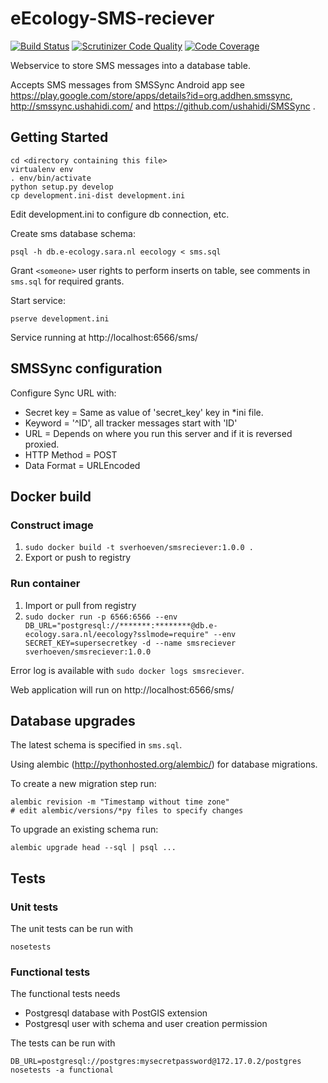 eEcology-SMS-reciever
=====================

[![Build Status](https://travis-ci.org/NLeSC/eEcology-SMS-reciever.svg?branch=master)](https://travis-ci.org/NLeSC/eEcology-SMS-reciever)
[![Scrutinizer Code Quality](https://scrutinizer-ci.com/g/NLeSC/eEcology-SMS-reciever/badges/quality-score.png?b=master)](https://scrutinizer-ci.com/g/NLeSC/eEcology-SMS-reciever/?branch=master)
[![Code Coverage](https://scrutinizer-ci.com/g/NLeSC/eEcology-SMS-reciever/badges/coverage.png?b=master)](https://scrutinizer-ci.com/g/NLeSC/eEcology-SMS-reciever/?branch=master)

Webservice to store SMS messages into a database table.

Accepts SMS messages from SMSSync Android app see https://play.google.com/store/apps/details?id=org.addhen.smssync, http://smssync.ushahidi.com/ and https://github.com/ushahidi/SMSSync .

Getting Started
---------------

    cd <directory containing this file>
    virtualenv env
    . env/bin/activate
    python setup.py develop
    cp development.ini-dist development.ini

Edit development.ini to configure db connection, etc.

Create sms database schema:

    psql -h db.e-ecology.sara.nl eecology < sms.sql

Grant `<someone>` user rights to perform inserts on table, see comments in `sms.sql` for required grants.

Start service:

    pserve development.ini

Service running at http://localhost:6566/sms/

SMSSync configuration
---------------------

Configure Sync URL with:

* Secret key = Same as value of 'secret_key' key in *ini file.
* Keyword = '^ID', all tracker messages start with 'ID'
* URL = Depends on where you run this server and if it is reversed proxied.
* HTTP Method = POST
* Data Format = URLEncoded

Docker build
------------

### Construct image

1. `sudo docker build -t sverhoeven/smsreciever:1.0.0 .`
2. Export or push to registry

### Run container

1. Import or pull from registry
2. `sudo docker run -p 6566:6566 --env DB_URL="postgresql://*******:********@db.e-ecology.sara.nl/eecology?sslmode=require" --env SECRET_KEY=supersecretkey -d --name smsreciever sverhoeven/smsreciever:1.0.0`

Error log is available with `sudo docker logs smsreciever`.

Web application will run on http://localhost:6566/sms/

Database upgrades
-----------------

The latest schema is specified in `sms.sql`.

Using alembic (http://pythonhosted.org/alembic/) for database migrations.

To create a new migration step run:

    alembic revision -m "Timestamp without time zone"
    # edit alembic/versions/*py files to specify changes

To upgrade an existing schema run:

    alembic upgrade head --sql | psql ...


Tests
-----

### Unit tests

The unit tests can be run with
```
nosetests
```

### Functional tests

The functional tests needs

* Postgresql database with PostGIS extension
* Postgresql user with schema and user creation permission

The tests can be run with

```
DB_URL=postgresql://postgres:mysecretpassword@172.17.0.2/postgres nosetests -a functional
```

